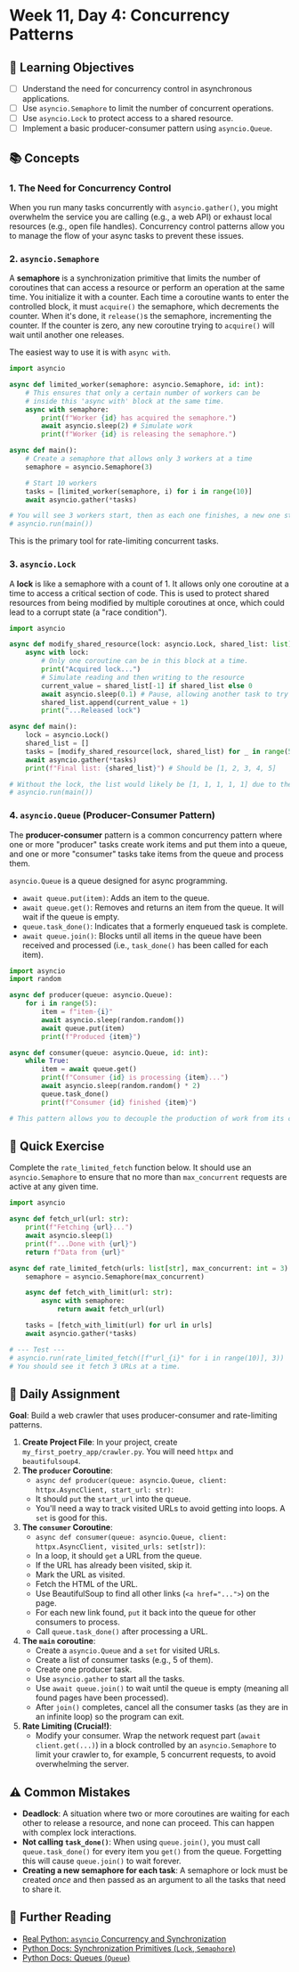 # Week 11, Day 4: Concurrency Patterns

## 🎯 Learning Objectives
- [ ] Understand the need for concurrency control in asynchronous applications.
- [ ] Use `asyncio.Semaphore` to limit the number of concurrent operations.
- [ ] Use `asyncio.Lock` to protect access to a shared resource.
- [ ] Implement a basic producer-consumer pattern using `asyncio.Queue`.

## 📚 Concepts

### 1. The Need for Concurrency Control
When you run many tasks concurrently with `asyncio.gather()`, you might overwhelm the service you are calling (e.g., a web API) or exhaust local resources (e.g., open file handles). Concurrency control patterns allow you to manage the flow of your async tasks to prevent these issues.

### 2. `asyncio.Semaphore`
A **semaphore** is a synchronization primitive that limits the number of coroutines that can access a resource or perform an operation at the same time. You initialize it with a counter. Each time a coroutine wants to enter the controlled block, it must `acquire()` the semaphore, which decrements the counter. When it's done, it `release()`s the semaphore, incrementing the counter. If the counter is zero, any new coroutine trying to `acquire()` will wait until another one releases.

The easiest way to use it is with `async with`.

```python
import asyncio

async def limited_worker(semaphore: asyncio.Semaphore, id: int):
    # This ensures that only a certain number of workers can be
    # inside this 'async with' block at the same time.
    async with semaphore:
        print(f"Worker {id} has acquired the semaphore.")
        await asyncio.sleep(2) # Simulate work
        print(f"Worker {id} is releasing the semaphore.")

async def main():
    # Create a semaphore that allows only 3 workers at a time
    semaphore = asyncio.Semaphore(3)

    # Start 10 workers
    tasks = [limited_worker(semaphore, i) for i in range(10)]
    await asyncio.gather(*tasks)

# You will see 3 workers start, then as each one finishes, a new one starts.
# asyncio.run(main())
```
This is the primary tool for rate-limiting concurrent tasks.

### 3. `asyncio.Lock`
A **lock** is like a semaphore with a count of 1. It allows only one coroutine at a time to access a critical section of code. This is used to protect shared resources from being modified by multiple coroutines at once, which could lead to a corrupt state (a "race condition").

```python
import asyncio

async def modify_shared_resource(lock: asyncio.Lock, shared_list: list):
    async with lock:
        # Only one coroutine can be in this block at a time.
        print("Acquired lock...")
        # Simulate reading and then writing to the resource
        current_value = shared_list[-1] if shared_list else 0
        await asyncio.sleep(0.1) # Pause, allowing another task to try to run
        shared_list.append(current_value + 1)
        print("...Released lock")

async def main():
    lock = asyncio.Lock()
    shared_list = []
    tasks = [modify_shared_resource(lock, shared_list) for _ in range(5)]
    await asyncio.gather(*tasks)
    print(f"Final list: {shared_list}") # Should be [1, 2, 3, 4, 5]

# Without the lock, the list would likely be [1, 1, 1, 1, 1] due to the race condition.
# asyncio.run(main())
```

### 4. `asyncio.Queue` (Producer-Consumer Pattern)
The **producer-consumer** pattern is a common concurrency pattern where one or more "producer" tasks create work items and put them into a queue, and one or more "consumer" tasks take items from the queue and process them.

`asyncio.Queue` is a queue designed for async programming.
- `await queue.put(item)`: Adds an item to the queue.
- `await queue.get()`: Removes and returns an item from the queue. It will wait if the queue is empty.
- `queue.task_done()`: Indicates that a formerly enqueued task is complete.
- `await queue.join()`: Blocks until all items in the queue have been received and processed (i.e., `task_done()` has been called for each item).

```python
import asyncio
import random

async def producer(queue: asyncio.Queue):
    for i in range(5):
        item = f"item-{i}"
        await asyncio.sleep(random.random())
        await queue.put(item)
        print(f"Produced {item}")

async def consumer(queue: asyncio.Queue, id: int):
    while True:
        item = await queue.get()
        print(f"Consumer {id} is processing {item}...")
        await asyncio.sleep(random.random() * 2)
        queue.task_done()
        print(f"Consumer {id} finished {item}")

# This pattern allows you to decouple the production of work from its consumption.
```

## 🔹 Quick Exercise

Complete the `rate_limited_fetch` function below. It should use an `asyncio.Semaphore` to ensure that no more than `max_concurrent` requests are active at any given time.

```python
import asyncio

async def fetch_url(url: str):
    print(f"Fetching {url}...")
    await asyncio.sleep(1)
    print(f"...Done with {url}")
    return f"Data from {url}"

async def rate_limited_fetch(urls: list[str], max_concurrent: int = 3):
    semaphore = asyncio.Semaphore(max_concurrent)

    async def fetch_with_limit(url: str):
        async with semaphore:
            return await fetch_url(url)

    tasks = [fetch_with_limit(url) for url in urls]
    await asyncio.gather(*tasks)

# --- Test ---
# asyncio.run(rate_limited_fetch([f"url_{i}" for i in range(10)], 3))
# You should see it fetch 3 URLs at a time.
```

## 📝 Daily Assignment
**Goal**: Build a web crawler that uses producer-consumer and rate-limiting patterns.

1.  **Create Project File**: In your project, create `my_first_poetry_app/crawler.py`. You will need `httpx` and `beautifulsoup4`.
2.  **The `producer` Coroutine**:
    -   `async def producer(queue: asyncio.Queue, client: httpx.AsyncClient, start_url: str)`:
    -   It should `put` the `start_url` into the queue.
    -   You'll need a way to track visited URLs to avoid getting into loops. A `set` is good for this.
3.  **The `consumer` Coroutine**:
    -   `async def consumer(queue: asyncio.Queue, client: httpx.AsyncClient, visited_urls: set[str])`:
    -   In a loop, it should `get` a URL from the queue.
    -   If the URL has already been visited, skip it.
    -   Mark the URL as visited.
    -   Fetch the HTML of the URL.
    -   Use BeautifulSoup to find all other links (`<a href="...">`) on the page.
    -   For each new link found, `put` it back into the queue for other consumers to process.
    -   Call `queue.task_done()` after processing a URL.
4.  **The `main` coroutine**:
    -   Create a `asyncio.Queue` and a `set` for visited URLs.
    -   Create a list of consumer tasks (e.g., 5 of them).
    -   Create one producer task.
    -   Use `asyncio.gather` to start all the tasks.
    -   Use `await queue.join()` to wait until the queue is empty (meaning all found pages have been processed).
    -   After `join()` completes, cancel all the consumer tasks (as they are in an infinite loop) so the program can exit.
5.  **Rate Limiting (Crucial!)**:
    -   Modify your consumer. Wrap the network request part (`await client.get(...)`) in a block controlled by an `asyncio.Semaphore` to limit your crawler to, for example, 5 concurrent requests, to avoid overwhelming the server.

## ⚠️ Common Mistakes
- **Deadlock**: A situation where two or more coroutines are waiting for each other to release a resource, and none can proceed. This can happen with complex lock interactions.
- **Not calling `task_done()`**: When using `queue.join()`, you must call `queue.task_done()` for every item you `get()` from the queue. Forgetting this will cause `queue.join()` to wait forever.
- **Creating a new semaphore for each task**: A semaphore or lock must be created *once* and then passed as an argument to all the tasks that need to share it.

## 📖 Further Reading
- [Real Python: `asyncio` Concurrency and Synchronization](https://realpython.com/async-io-python/#asyncio-queue)
- [Python Docs: Synchronization Primitives (`Lock`, `Semaphore`)](https://docs.python.org/3/library/asyncio-sync.html)
- [Python Docs: Queues (`Queue`)](https://docs.python.org/3/library/asyncio-queue.html)
